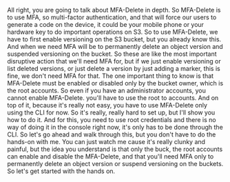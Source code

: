 
<v Instructor>All right, you are going to talk about</v>
MFA-Delete in depth.
So MFA-Delete is to use MFA, so multi-factor authentication,
and that will force our users
to generate a code on the device,
it could be your mobile phone or your hardware key
to do important operations on S3.
So to use MFA-Delete,
we have to first enable versioning on the S3 bucket,
but you already know this.
And when we need MFA will be to permanently delete
an object version and suspended versioning on the bucket.
So these are like the most important disruptive action
that we'll need MFA for,
but if we just enable versioning or list deleted versions,
or just delete a version by just adding a marker,
this is fine, we don't need MFA for that.
The one important thing to know is that MFA-Delete
must be enabled or disabled only by the bucket owner,
which is the root accounts.
So even if you have an administrator accounts,
you cannot enable MFA-Delete.
you'll have to use the root to accounts.
And on top of it, because it's really not easy,
you have to use MFA-Delete only using the CLI for now.
So it's really, really hard to set up,
but I'll show you how to do it.
And for this, you need to use root credentials
and there is no way of doing it in the console right now,
it's only has to be done through the CLI.
So let's go ahead and walk through this,
but you don't have to do the hands-on with me.
You can just watch me cause it's really clunky and painful,
but the idea you understand is that only the buck,
the root accounts can enable and disable the MFA-Delete,
and that you'll need MFA only to permanently delete
an object version or suspend versioning on the buckets.
So let's get started with the hands on.
